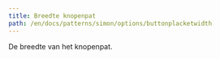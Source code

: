 ```yaml
---
title: Breedte knopenpat
path: /en/docs/patterns/simon/options/buttonplacketwidth
---
```


De breedte van het knopenpat.